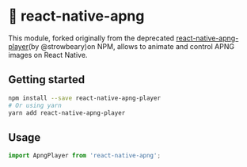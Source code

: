 # 🍿 react-native-apng
This module, forked originally from the deprecated [react-native-apng-player](https://www.npmjs.com/package/react-native-apng-player)(by @strowbeary)on NPM, allows to animate and control APNG images on React Native.

## Getting started

```bash
npm install --save react-native-apng-player
# Or using yarn
yarn add react-native-apng-player
```

## Usage
```javascript
import ApngPlayer from 'react-native-apng';
```
